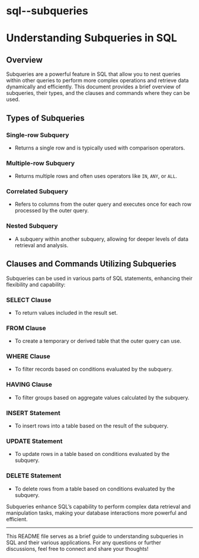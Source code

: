 # sql--subqueries

# Understanding Subqueries in SQL

## Overview
Subqueries are a powerful feature in SQL that allow you to nest queries within other queries to perform more complex operations and retrieve data dynamically and efficiently. This document provides a brief overview of subqueries, their types, and the clauses and commands where they can be used.

## Types of Subqueries

### Single-row Subquery
- Returns a single row and is typically used with comparison operators.

### Multiple-row Subquery
- Returns multiple rows and often uses operators like `IN`, `ANY`, or `ALL`.

### Correlated Subquery
- Refers to columns from the outer query and executes once for each row processed by the outer query.

### Nested Subquery
- A subquery within another subquery, allowing for deeper levels of data retrieval and analysis.

## Clauses and Commands Utilizing Subqueries
Subqueries can be used in various parts of SQL statements, enhancing their flexibility and capability:

### SELECT Clause
- To return values included in the result set.

### FROM Clause
- To create a temporary or derived table that the outer query can use.

### WHERE Clause
- To filter records based on conditions evaluated by the subquery.

### HAVING Clause
- To filter groups based on aggregate values calculated by the subquery.

### INSERT Statement
- To insert rows into a table based on the result of the subquery.

### UPDATE Statement
- To update rows in a table based on conditions evaluated by the subquery.

### DELETE Statement
- To delete rows from a table based on conditions evaluated by the subquery.

Subqueries enhance SQL’s capability to perform complex data retrieval and manipulation tasks, making your database interactions more powerful and efficient.

---

This README file serves as a brief guide to understanding subqueries in SQL and their various applications. For any questions or further discussions, feel free to connect and share your thoughts!
